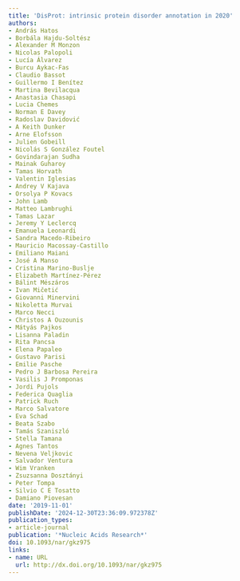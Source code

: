```yaml
---
title: 'DisProt: intrinsic protein disorder annotation in 2020'
authors:
- András Hatos
- Borbála Hajdu-Soltész
- Alexander M Monzon
- Nicolas Palopoli
- Lucía Álvarez
- Burcu Aykac-Fas
- Claudio Bassot
- Guillermo I Benítez
- Martina Bevilacqua
- Anastasia Chasapi
- Lucia Chemes
- Norman E Davey
- Radoslav Davidović
- A Keith Dunker
- Arne Elofsson
- Julien Gobeill
- Nicolás S González Foutel
- Govindarajan Sudha
- Mainak Guharoy
- Tamas Horvath
- Valentin Iglesias
- Andrey V Kajava
- Orsolya P Kovacs
- John Lamb
- Matteo Lambrughi
- Tamas Lazar
- Jeremy Y Leclercq
- Emanuela Leonardi
- Sandra Macedo-Ribeiro
- Mauricio Macossay-Castillo
- Emiliano Maiani
- José A Manso
- Cristina Marino-Buslje
- Elizabeth Martínez-Pérez
- Bálint Mészáros
- Ivan Mičetić
- Giovanni Minervini
- Nikoletta Murvai
- Marco Necci
- Christos A Ouzounis
- Mátyás Pajkos
- Lisanna Paladin
- Rita Pancsa
- Elena Papaleo
- Gustavo Parisi
- Emilie Pasche
- Pedro J Barbosa Pereira
- Vasilis J Promponas
- Jordi Pujols
- Federica Quaglia
- Patrick Ruch
- Marco Salvatore
- Eva Schad
- Beata Szabo
- Tamás Szaniszló
- Stella Tamana
- Agnes Tantos
- Nevena Veljkovic
- Salvador Ventura
- Wim Vranken
- Zsuzsanna Dosztányi
- Peter Tompa
- Silvio C E Tosatto
- Damiano Piovesan
date: '2019-11-01'
publishDate: '2024-12-30T23:36:09.972378Z'
publication_types:
- article-journal
publication: '*Nucleic Acids Research*'
doi: 10.1093/nar/gkz975
links:
- name: URL
  url: http://dx.doi.org/10.1093/nar/gkz975
---
```

